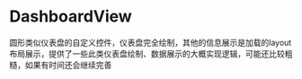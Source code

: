 # DashboardView
圆形类似仪表盘的自定义控件，仪表盘完全绘制，其他的信息展示是加载的layout布局展示，提供了一些此类仪表盘绘制、数据展示的大概实现逻辑，可能还比较粗糙，如果有时间还会继续完善
